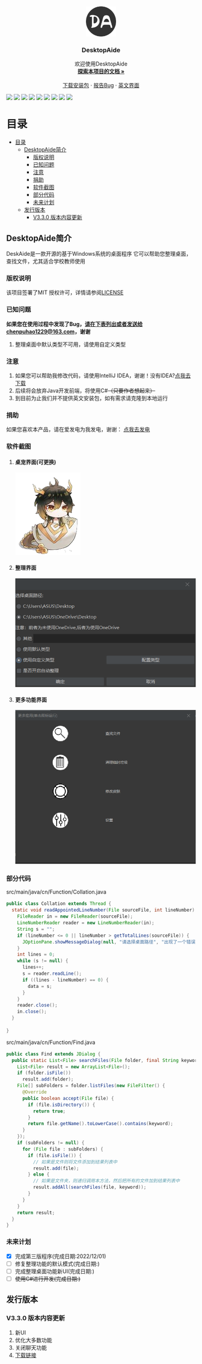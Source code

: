 

<br />

<p align="center">
  <a href="https://github.com/chenpuhao/DesktopAide">
    <img src="icon/DesktopAide.png" alt="Logo" width="80" height="80">
  </a>

<h3 align="center">DesktopAide</h3>
  <p align="center">
   欢迎使用DesktopAide
    <br />
    <a href="README.md"><strong>探索本项目的文档 »</strong></a>
    <br />
    <br />
    <a href="https://github.com/chenpuhao/DesktopAide/releases/download/DesktopAide/DesktopAide-withjre-3.3-setup.exe">下载安装包</a>
    ·
    <a href="https://github.com/chenpuhao/DesktopAide/blob/main/README.md#%E5%B7%B2%E7%9F%A5%E9%97%AE%E9%A2%98">报告Bug</a>
    ·
    <a href="README-en.md">英文界面</a>
  </p>

![](https://img.shields.io/github/license/chenpuhao/DesktopAide)
![](https://img.shields.io/github/languages/count/chenpuhao/DesktopAide)
![](https://img.shields.io/github/languages/top/chenpuhao/desktopaide)
![](https://img.shields.io/github/languages/code-size/chenpuhao/desktopaide)
![](https://img.shields.io/github/downloads/chenpuhao/desktopaide/total)
![](https://img.shields.io/github/stars/chenpuhao/desktopaide)
![](https://img.shields.io/github/watchers/chenpuhao/desktopaide)
![](https://img.shields.io/github/last-commit/chenpuhao/desktopaide)
![](https://img.shields.io/github/release-date/chenpuhao/desktopaide)


目录
 ===
<!-- TOC -->
* [目录](#目录)
  * [DesktopAide简介](#desktopaide简介)
    * [版权说明](#版权说明)
    * [已知问题](#已知问题)
    * [注意](#注意)
    * [捐助](#捐助)
    * [软件截图](#软件截图)
    * [部分代码](#部分代码)
    * [未来计划](#未来计划)
  * [发行版本](#发行版本)
    * [V3.3.0 版本内容更新](#v330-版本内容更新)
<!-- TOC -->


## DesktopAide简介
DeskAide是一款开源的基于Windows系统的桌面程序
它可以帮助您整理桌面，查找文件，尤其适合学校教师使用

### 版权说明
该项目签署了MIT 授权许可，详情请参阅[LICENSE](LICENSE)
### 已知问题
**如果您在使用过程中发现了Bug，请在下表列出或者发送给chenpuhao1229@163.com，谢谢**
1. 整理桌面中默认类型不可用，请使用自定义类型
### 注意
1. 如果您可以帮助我修改代码，请使用IntelliJ IDEA，谢谢！没有IDEA?[点我去下载](https://www.jetbrains.com/zh-cn/idea/download/)
2. 后续将会放弃Java开发前端，将使用C#~~（只要作者想起来）~~
3. 到目前为止我们并不提供英文安装包，如有需求请克隆到本地运行

### 捐助
如果您喜欢本产品，请在爱发电为我发电，谢谢：
[点我去发电](https://afdian.net/a/desktopaide)


### 软件截图
1. #### 桌宠界面(可更换)
    ![](icon/Body.png)
2. #### 整理界面
    ![](icon/readme/collation.png)
3. #### 更多功能界面
    ![](icon/readme/more.png)
### 部分代码
src/main/java/cn/Function/Collation.java
```java
public class Collation extends Thread {
  static void readAppointedLineNumber(File sourceFile, int lineNumber) {
    FileReader in = new FileReader(sourceFile);
    LineNumberReader reader = new LineNumberReader(in);
    String s = "";
    if (lineNumber <= 0 || lineNumber > getTotalLines(sourceFile)) {
      JOptionPane.showMessageDialog(null, "请选择桌面路径", "出现了一个错误", JOptionPane.ERROR_MESSAGE);
    }
    int lines = 0;
    while (s != null) {
      lines++;
      s = reader.readLine();
      if ((lines - lineNumber) == 0) {
        data = s;
      }
    }
    reader.close();
    in.close();
  }

}
```
src/main/java/cn/Function/Find.java
```java
public class Find extends JDialog {
  public static List<File> searchFiles(File folder, final String keyword) {
    List<File> result = new ArrayList<File>();
    if (folder.isFile())
      result.add(folder);
    File[] subFolders = folder.listFiles(new FileFilter() {
      @Override
      public boolean accept(File file) {
        if (file.isDirectory()) {
          return true;
        }
        return file.getName().toLowerCase().contains(keyword);
      }
    });
    if (subFolders != null) {
      for (File file : subFolders) {
        if (file.isFile()) {
          // 如果是文件则将文件添加到结果列表中
          result.add(file);
        } else {
          // 如果是文件夹，则递归调用本方法，然后把所有的文件加到结果列表中
          result.addAll(searchFiles(file, keyword));
        }
      }
    }
    return result;
  }
}

```
### 未来计划
- [x] 完成第三版程序(完成日期:2022/12/01)
- [ ] 修复整理功能的默认模式(完成日期:)
- [ ] 完成整理桌面功能新UI(完成日期:) 
- [ ] ~~使用C#进行开发(完成日期:)~~

## 发行版本

### V3.3.0 版本内容更新
1. 新UI
2. 优化大多数功能
3. 关闭聊天功能
4. [下载链接](https://github.com/chenpuhao/DesktopAide/releases/download/DesktopAide/DesktopAide-withjre-3.3-setup.exe)

